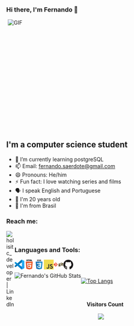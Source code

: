 ### Hi there, I'm Fernando 👋

<img align="right" alt="GIF" src="https://user-images.githubusercontent.com/74038190/212750999-42ff8a64-dad8-4772-9648-849968543991.gif" width="500" height="320" />

## I'm a computer science student

- 🌱 I’m currently learning postgreSQL
- 📫 Email: fernando.saerdote@gmail.com
- 😄 Pronouns: He/him
- ⚡ Fun fact: I love watching series and films
- 🗣️ I speak English and Portuguese
- 🎂 I'm 20 years old
- 📍 I'm from Brasil

### Reach me:

[<img align="left" alt="holisitc_developer | LinkedIn" width="22px" src="https://cdn.jsdelivr.net/npm/simple-icons@v3/icons/linkedin.svg" />][linkedin]

<br/>

### Languages and Tools:

<img align="left" alt="Visual Studio Code" width="26px" src="https://raw.githubusercontent.com/github/explore/80688e429a7d4ef2fca1e82350fe8e3517d3494d/topics/visual-studio-code/visual-studio-code.png" />
<img align="left" alt="HTML5" width="26px" src="https://raw.githubusercontent.com/github/explore/80688e429a7d4ef2fca1e82350fe8e3517d3494d/topics/html/html.png" />
<img align="left" alt="CSS3" width="26px" src="https://raw.githubusercontent.com/github/explore/80688e429a7d4ef2fca1e82350fe8e3517d3494d/topics/css/css.png" />
<img align="left" alt="JavaScript" width="26px" src="https://raw.githubusercontent.com/github/explore/80688e429a7d4ef2fca1e82350fe8e3517d3494d/topics/javascript/javascript.png" />
<img align="left" alt="Git" width="26px" src="https://raw.githubusercontent.com/github/explore/80688e429a7d4ef2fca1e82350fe8e3517d3494d/topics/git/git.png" />
<img align="left" alt="GitHub" width="26px" src="https://raw.githubusercontent.com/github/explore/78df643247d429f6cc873026c0622819ad797942/topics/github/github.png" />

<br/>
<br/>

<img align="left" alt="Fernando's GitHub Stats" src="https://github-readme-stats.vercel.app/api?username=FSacerdote&show_icons=true&hide_border=true" />

[![Top Langs](https://github-readme-stats.vercel.app/api/top-langs/?username=FSacerdote)](https://github.com/FSacerdote/github-readme-stats)


<br>
<p align="center"><b>Visitors Count</b></p>  
<p align="center"><img align="center" src="https://profile-counter.glitch.me/FSacerdote/count.svg" /></p> 

[linkedin]: https://www.linkedin.com/in/fernando-de-araujo-sacerdote-a29221275/
